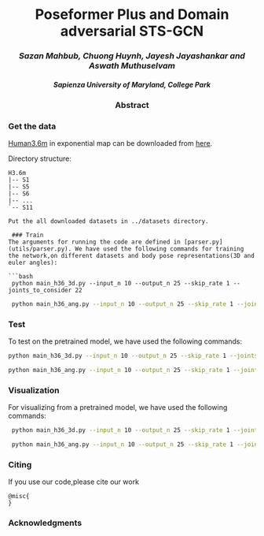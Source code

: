 <div align="center">
<h1>Poseformer Plus and Domain adversarial STS-GCN</h1>
<h3> <i>Sazan Mahbub, Chuong Huynh, Jayesh Jayashankar and Aswath Muthuselvam</i></h3>
 <h4> <i>Sapienza University of Maryland, College Park</i></h4>
 
</div>

<div align="center"> <h3> Abstract </h3>  </div>
<div align="justify">

</div>

 ### Get the data

[Human3.6m](http://vision.imar.ro/human3.6m/description.php) in exponential map can be downloaded from [here](http://www.cs.stanford.edu/people/ashesh/h3.6m.zip).
 
Directory structure: 
```shell script
H3.6m
|-- S1
|-- S5
|-- S6
|-- ...
`-- S11
```

```
Put the all downloaded datasets in ../datasets directory.

 ### Train
The arguments for running the code are defined in [parser.py](utils/parser.py). We have used the following commands for training the network,on different datasets and body pose representations(3D and euler angles):
 
```bash
 python main_h36_3d.py --input_n 10 --output_n 25 --skip_rate 1 --joints_to_consider 22 
 ```
```bash
 python main_h36_ang.py --input_n 10 --output_n 25 --skip_rate 1 --joints_to_consider 16 
  ```
 
 ### Test
 To test on the pretrained model, we have used the following commands:
 ```bash
 python main_h36_3d.py --input_n 10 --output_n 25 --skip_rate 1 --joints_to_consider 22 --mode test --model_path ./checkpoints/CKPT_3D_H36M
  ```
  ```bash
  python main_h36_ang.py --input_n 10 --output_n 25 --skip_rate 1 --joints_to_consider 16 --mode test --model_path ./checkpoints/CKPT_ANG_H36M
  ```

### Visualization
 For visualizing from a pretrained model, we have used the following commands:
 ```bash
  python main_h36_3d.py --input_n 10 --output_n 25 --skip_rate 1 --joints_to_consider 22 --mode viz --model_path ./checkpoints/CKPT_3D_H36M --n_viz 5
 ```
 ```bash
  python main_h36_ang.py --input_n 10 --output_n 25 --skip_rate 1 --joints_to_consider 16 --mode viz --model_path ./checkpoints/CKPT_ANG_H36M --n_viz 5
 ```


### Citing
 If you use our code,please cite our work
 
 ```
@misc{
}
 ```
 
 ### Acknowledgments
 

